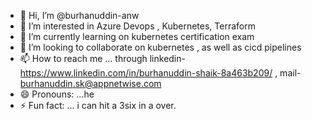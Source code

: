 - 👋 Hi, I’m @burhanuddin-anw
- 👀 I’m interested in Azure Devops , Kubernetes, Terraform 
- 🌱 I’m currently learning on kubernetes certification exam
- 💞️ I’m looking to collaborate on kubernetes , as well as cicd pipelines 
- 📫 How to reach me ... through linkedin- https://www.linkedin.com/in/burhanuddin-shaik-8a463b209/ , mail- burhanuddin.sk@appnetwise.com
- 😄 Pronouns: ...he
- ⚡ Fun fact: ... i can hit a 3six in a over. 

<!---
burhanuddin-anw/burhanuddin-anw is a ✨ special ✨ repository because its `README.md` (this file) appears on your GitHub profile.
You can click the Preview link to take a look at your changes.
--->
